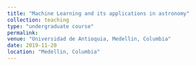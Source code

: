 ```yaml
---
title: "Machine Learning and its applications in astronomy"
collection: teaching
type: "undergraduate course"
permalink: 
venue: "Universidad de Antioquia, Medellin, Columbia"
date: 2019-11-20
location: "Medellin, Columbia"
---
```

